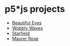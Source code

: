 # p5*js projects
* [Beautiful Eyes](beautiful-eyes)
* [Wobbly Waves](wobbly-waves)
* [Starfield](star-field)
* [Maurer Rose](maurer-rose)
